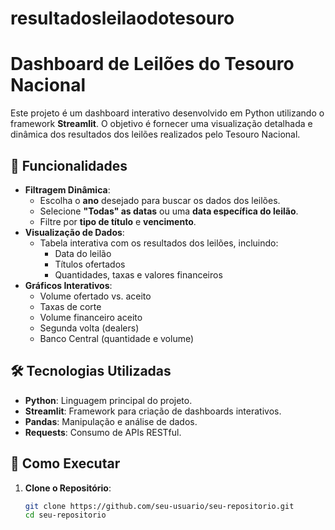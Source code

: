 # resultadosleilaodotesouro

# Dashboard de Leilões do Tesouro Nacional

Este projeto é um dashboard interativo desenvolvido em Python utilizando o framework **Streamlit**.
O objetivo é fornecer uma visualização detalhada e dinâmica dos resultados dos leilões realizados pelo Tesouro Nacional.

## 🎯 Funcionalidades

- **Filtragem Dinâmica**:
  - Escolha o **ano** desejado para buscar os dados dos leilões.
  - Selecione **"Todas" as datas** ou uma **data específica do leilão**.
  - Filtre por **tipo de título** e **vencimento**.
- **Visualização de Dados**:
  - Tabela interativa com os resultados dos leilões, incluindo:
    - Data do leilão
    - Títulos ofertados
    - Quantidades, taxas e valores financeiros
- **Gráficos Interativos**:
  - Volume ofertado vs. aceito
  - Taxas de corte
  - Volume financeiro aceito
  - Segunda volta (dealers)
  - Banco Central (quantidade e volume)

## 🛠️ Tecnologias Utilizadas

- **Python**: Linguagem principal do projeto.
- **Streamlit**: Framework para criação de dashboards interativos.
- **Pandas**: Manipulação e análise de dados.
- **Requests**: Consumo de APIs RESTful.

## 🚀 Como Executar

1. **Clone o Repositório**:
   ```bash
   git clone https://github.com/seu-usuario/seu-repositorio.git
   cd seu-repositorio
